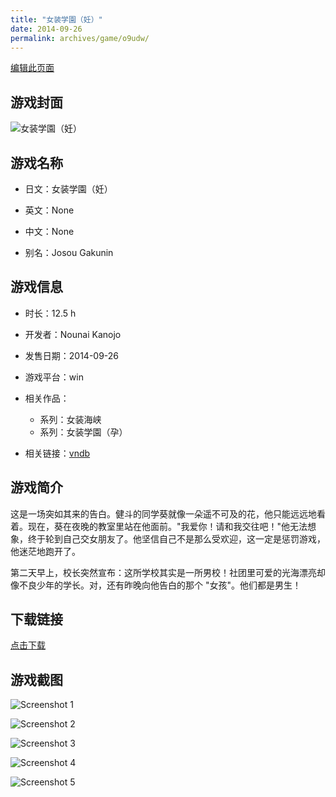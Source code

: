 ```yaml
---
title: "女装学園（妊）"
date: 2014-09-26
permalink: archives/game/o9udw/
---
```

[编辑此页面](https://github.com/ACG-3/ADV3-source/blob/main/source/_posts/%E5%A5%B3%E8%A3%85%E5%AD%A6%E5%9C%92%EF%BC%88%E5%A6%8A%EF%BC%89.md)

## 游戏封面

![女装学園（妊）](https://pan.timero.xyz/d/onedrive/img_lib_001/%E5%A5%B3%E8%A3%85%E5%AD%A6%E5%9C%92%EF%BC%88%E5%A6%8A%EF%BC%89_cover.avif)


## 游戏名称

- 日文：女装学園（妊）
- 英文：None
- 中文：None

- 别名：Josou Gakunin


## 游戏信息

- 时长：12.5 h
- 开发者：Nounai Kanojo
- 发售日期：2014-09-26
- 游戏平台：win
- 相关作品：
   - 系列：女装海峡
   - 系列：女装学園（孕）

- 相关链接：[vndb](https://vndb.org/v15446)


## 游戏简介

这是一场突如其来的告白。健斗的同学葵就像一朵遥不可及的花，他只能远远地看着。现在，葵在夜晚的教室里站在他面前。"我爱你！请和我交往吧！"他无法想象，终于轮到自己交女朋友了。他坚信自己不是那么受欢迎，这一定是惩罚游戏，他迷茫地跑开了。

第二天早上，校长突然宣布：这所学校其实是一所男校！社团里可爱的光海漂亮却像不良少年的学长。对，还有昨晚向他告白的那个 "女孩"。他们都是男生！




## 下载链接

[点击下载](https://pan.timero.xyz/onedrive/adv_lib_001/%E5%A5%B3%E8%A3%85%E5%AD%A6%E5%9C%92%EF%BC%88%E5%A6%8A%EF%BC%89)


## 游戏截图


![Screenshot 1](https://pan.timero.xyz/d/onedrive/img_lib_001/%E5%A5%B3%E8%A3%85%E5%AD%A6%E5%9C%92%EF%BC%88%E5%A6%8A%EF%BC%89_Screenshot_1.avif)

![Screenshot 2](https://pan.timero.xyz/d/onedrive/img_lib_001/%E5%A5%B3%E8%A3%85%E5%AD%A6%E5%9C%92%EF%BC%88%E5%A6%8A%EF%BC%89_Screenshot_2.avif)

![Screenshot 3](https://pan.timero.xyz/d/onedrive/img_lib_001/%E5%A5%B3%E8%A3%85%E5%AD%A6%E5%9C%92%EF%BC%88%E5%A6%8A%EF%BC%89_Screenshot_3.avif)

![Screenshot 4](https://pan.timero.xyz/d/onedrive/img_lib_001/%E5%A5%B3%E8%A3%85%E5%AD%A6%E5%9C%92%EF%BC%88%E5%A6%8A%EF%BC%89_Screenshot_4.avif)

![Screenshot 5](https://pan.timero.xyz/d/onedrive/img_lib_001/%E5%A5%B3%E8%A3%85%E5%AD%A6%E5%9C%92%EF%BC%88%E5%A6%8A%EF%BC%89_Screenshot_5.avif)

